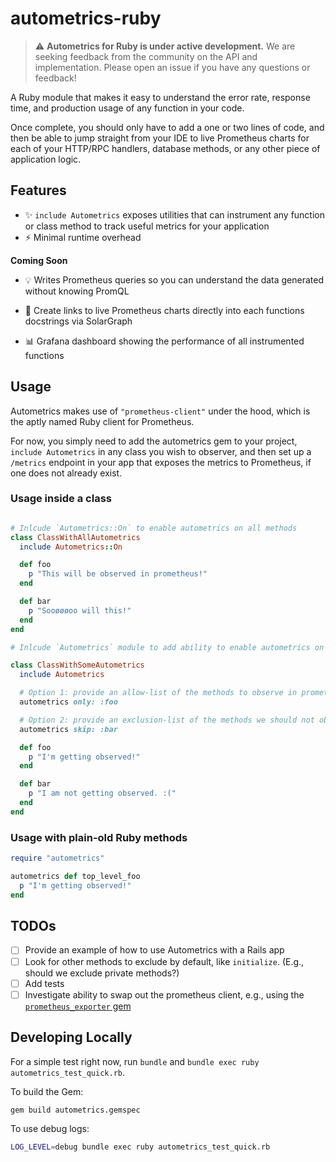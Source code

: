 # autometrics-ruby

> :warning: **Autometrics for Ruby is under active development.** We are seeking feedback from the community on the API and implementation. Please open an issue if you have any questions or feedback!

A Ruby module that makes it easy to understand the error rate, response time, and production usage of any function in your code.

Once complete, you should only have to add a one or two lines of code, and then be able to jump straight from your IDE to live Prometheus charts for each of your HTTP/RPC handlers, database methods, or any other piece of application logic.

## Features

- ✨ `include Autometrics` exposes utilities that can instrument any function or class method to track useful metrics for your application
- ⚡ Minimal runtime overhead

**Coming Soon**

- 💡 Writes Prometheus queries so you can understand the data generated without
  knowing PromQL
- 🔗 Create links to live Prometheus charts directly into each functions docstrings via SolarGraph

- 📊 Grafana dashboard showing the performance of all
  instrumented functions

## Usage

Autometrics makes use of `"prometheus-client"` under the hood, which is the aptly named Ruby client for Prometheus.

For now, you simply need to add the autometrics gem to your project, `include Autometrics` in any class you wish to observer, and then set up a `/metrics` endpoint in your app that exposes the metrics to Prometheus, if one does not already exist.

### Usage inside a class

```ruby

# Inlcude `Autometrics::On` to enable autometrics on all methods
class ClassWithAllAutometrics
  include Autometrics::On

  def foo
    p "This will be observed in prometheus!"
  end

  def bar
    p "Sooøøøoo will this!"
  end
end

# Inlcude `Autometrics` module to add ability to enable autometrics on specific methods

class ClassWithSomeAutometrics
  include Autometrics

  # Option 1: provide an allow-list of the methods to observe in prometheus
  autometrics only: :foo

  # Option 2: provide an exclusion-list of the methods we should not observe in prometheus
  autometrics skip: :bar

  def foo
    p "I'm getting observed!"
  end

  def bar
    p "I am not getting observed. :("
  end
end
```

### Usage with plain-old Ruby methods

```ruby
require "autometrics"

autometrics def top_level_foo
  p "I'm getting observed!"
end
```

## TODOs

- [ ] Provide an example of how to use Autometrics with a Rails app
- [ ] Look for other methods to exclude by default, like `initialize`. (E.g., should we exclude private methods?)
- [ ] Add tests
- [ ] Investigate ability to swap out the prometheus client, e.g., using the [`prometheus_exporter` gem](https://github.com/discourse/prometheus_exporter)

## Developing Locally

For a simple test right now, run `bundle` and `bundle exec ruby autometrics_test_quick.rb`.

To build the Gem:

```sh
gem build autometrics.gemspec
```

To use debug logs:

```sh
LOG_LEVEL=debug bundle exec ruby autometrics_test_quick.rb
```
